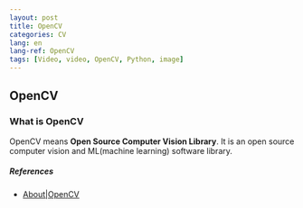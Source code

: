 ```yaml
---
layout: post
title: OpenCV
categories: CV
lang: en
lang-ref: OpenCV
tags: [Video, video, OpenCV, Python, image]
---
```


## OpenCV

### What is OpenCV

OpenCV means **Open Source Computer Vision Library**. It is an open source computer vision and ML(machine learning) software library.

##### References

- [About|OpenCV](https://opencv.org/about/)

